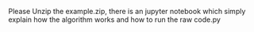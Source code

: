 Please Unzip the example.zip, there is an jupyter notebook which simply explain how the algorithm works and how to run the raw code.py

